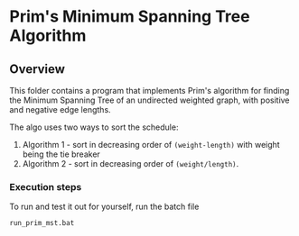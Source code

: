 # Prim's Minimum Spanning Tree Algorithm

## Overview

This folder contains a program that implements Prim's algorithm for finding the Minimum Spanning Tree of an undirected weighted graph, with positive and negative edge lengths.

The algo uses two ways to sort the schedule:
1. Algorithm 1 - sort in decreasing order of ```(weight-length)``` with weight being the tie breaker
1. Algorithm 2 - sort in decreasing order of ```(weight/length)```.

### Execution steps

To run and test it out for yourself, run the batch file 
```
run_prim_mst.bat
